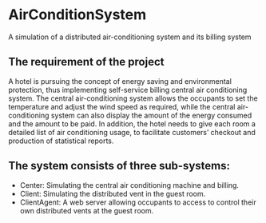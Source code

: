 # AirConditionSystem
A simulation of a distributed air-conditioning system and its billing system

## The requirement of the project

A hotel is pursuing the concept of energy saving and environmental protection, thus implementing self-service billing central air conditioning system. The central air-conditioning system allows the occupants to set the temperature and adjust the wind speed as required, while the central air-conditioning system can also display the amount of the energy consumed and the amount to be paid. In addition, the hotel needs to give each room a detailed list of air conditioning usage, to facilitate customers’ checkout and production of statistical reports.

## The system consists of three sub-systems:

* Center: Simulating the central air conditioning machine and billing.
* Client: Simulating the distributed vent in the guest room.
* ClientAgent: A web server allowing occupants to access to control their own distributed vents at the guest room.
